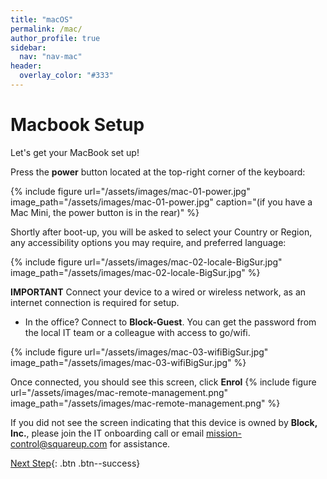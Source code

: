 ```yaml
---
title: "macOS"
permalink: /mac/
author_profile: true
sidebar:
  nav: "nav-mac"
header:
  overlay_color: "#333"
---
```

# Macbook Setup

Let's get your MacBook set up!

Press the __power__ button located at the top-right corner of the keyboard:

{% include figure url="/assets/images/mac-01-power.jpg" image_path="/assets/images/mac-01-power.jpg" caption="(if you have a Mac Mini, the power button is in the rear)" %}

Shortly after boot-up, you will be asked to select your Country or Region, any accessibility options you may require, and preferred language:

{% include figure url="/assets/images/mac-02-locale-BigSur.jpg" image_path="/assets/images/mac-02-locale-BigSur.jpg"  %}

**IMPORTANT**
Connect your device to a wired or wireless network, as an internet connection is required for setup.
* In the office? Connect to __Block-Guest__. You can get the password from the local IT team or a colleague with access to go/wifi.

{% include figure url="/assets/images/mac-03-wifiBigSur.jpg" image_path="/assets/images/mac-03-wifiBigSur.jpg"  %}

Once connected, you should see this screen, click __Enrol__
{% include figure url="/assets/images/mac-remote-management.png" image_path="/assets/images/mac-remote-management.png"  %}


If you did not see the screen indicating that this device is owned by __Block, Inc.__, please join the IT onboarding call or email [mission-control@squareup.com](mailto:mission-control@squareup.com) for assistance.

[Next Step](/mac-setup){: .btn .btn--success} 
